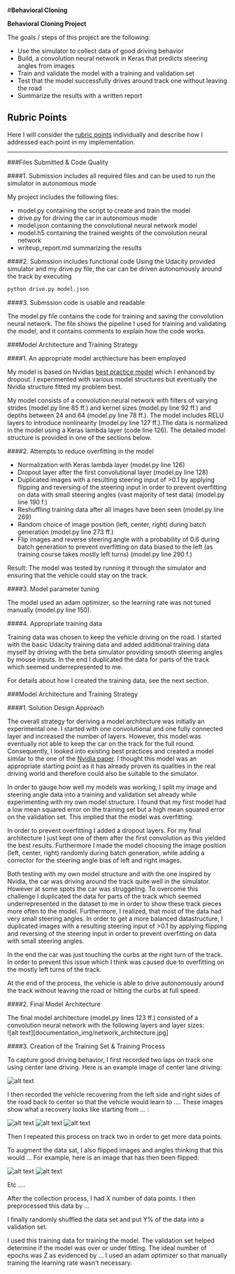 #**Behavioral Cloning** 

**Behavioral Cloning Project**

The goals / steps of this project are the following:
* Use the simulator to collect data of good driving behavior
* Build, a convolution neural network in Keras that predicts steering angles from images
* Train and validate the model with a training and validation set
* Test that the model successfully drives around track one without leaving the road
* Summarize the results with a written report


[//]: # (Image References)

[image1]: ./examples/placeholder.png "Model Visualization"
[image2]: ./examples/placeholder.png "Grayscaling"
[image3]: ./examples/placeholder_small.png "Recovery Image"
[image4]: ./examples/placeholder_small.png "Recovery Image"
[image5]: ./examples/placeholder_small.png "Recovery Image"
[image6]: ./examples/placeholder_small.png "Normal Image"
[image7]: ./examples/placeholder_small.png "Flipped Image"

## Rubric Points
Here I will consider the [rubric points](https://review.udacity.com/#!/rubrics/432/view) individually and describe how I addressed each point in my implementation.  

---
###Files Submitted & Code Quality

####1. Submission includes all required files and can be used to run the simulator in autonomous mode

My project includes the following files:
* model.py containing the script to create and train the model
* drive.py for driving the car in autonomous mode
* model.json containing the convolutional neural network model
* model.h5 containing the trained weights of the convolution neural network 
* writeup_report.md summarizing the results

####2. Submssion includes functional code
Using the Udacity provided simulator and my drive.py file, the car can be driven autonomously around the track by executing 
```sh
python drive.py model.json
```

####3. Submssion code is usable and readable

The model.py file contains the code for training and saving the convolution neural network. The file shows the pipeline I used for training and validating the model, and it contains comments to explain how the code works.

###Model Architecture and Training Strategy

####1. An appropriate model arcthiecture has been employed

My model is based on Nvidias [best practice model](https://images.nvidia.com/content/tegra/automotive/images/2016/solutions/pdf/end-to-end-dl-using-px.pdf) which I enhanced by dropout. I experimented with various model structures but eventually the Nvidia structure fitted my problem best.

My model consists of a convolution neural network with filters of varying strides (model.py line 85 ff.) and kernel sizes (model.py line 92 ff.) and depths between 24 and 64 (model.py line 78 ff.). The model includes RELU layers to introduce nonlinearity (model.py line 127 ff.).The data is normalized in the model using a Keras lambda layer (code line 126). The detailed model structure is provided in one of the sections below.
   


####2. Attempts to reduce overfitting in the model

* Normalization with Keras lambda layer (model.py line 126)
* Dropout layer after the first convolutional layer (model.py line 128)
* Duplicated images with a resulting steering input of >0.1 by applying flipping and reversing of the steering input in order to prevent overfitting on data with small steering angles (vast majority of test data) (model.py line 190 f.)
* Reshuffling training data after all images have been seen (model.py line 269)
* Random choice of image position (left, center, right) during batch generation (model.py line 273 ff.)
* Flip images and reverse steering angle with a probability of 0.6 during batch generation to prevent overfitting on data biased to the left (as training course takes mostly left turns) (model.py line 290 f.)


Result: The model was tested by running it through the simulator and ensuring that the vehicle could stay on the track.

####3. Model parameter tuning

The model used an adam optimizer, so the learning rate was not tuned manually (model.py line 150).

####4. Appropriate training data

Training data was chosen to keep the vehicle driving on the road. I started with the basic Udacity training data and added additional training data myself by driving with the beta simulator providing smooth steering angles by mouse inputs. In the end I duplicated the data for parts of the track which seemed underrepresented to me. 

For details about how I created the training data, see the next section. 

###Model Architecture and Training Strategy

####1. Solution Design Approach

The overall strategy for deriving a model architecture was initially an experimental one. I started with one convolutional and one fully connected layer and increased the number of layers. However, this model was eventually not able to keep the car on the track for the full round.
Consequently, I looked into existing best practices and created a model similar to the one of the [Nvidia paper](https://images.nvidia.com/content/tegra/automotive/images/2016/solutions/pdf/end-to-end-dl-using-px.pdf).
I thought this model was an appropriate starting point as it has already proven its qualities in the real driving world and therefore could also be suitable to the simulator.

In order to gauge how well my models was working, I split my image and steering angle data into a training and validation set already while experimenting with my own model structure. I found that my first model had a low mean squared error on the training set but a high mean squared error on the validation set. This implied that the model was overfitting. 

In order to prevent overfitting I added a dropout layers. For my final architecture I just kept one of them after the first convolution as this yielded the best results. Furthermore I made the model choosing the image position (left, center, right) randomly during batch generation, while adding a corrector for the steering angle bias of left and right images.

Both testing with my own model structure and with the one inspired by Nvidia, the car was driving around the track quite well in the simulator. However at some spots the car was struggeling. To overcome this challenge I duplicated the data for parts of the track which seemed underrepresented in the dataset to me in order to show these track pieces more often to the model.
Furthermore, I realized, that most of the data had very small steering angles. In order to get a more balanced datastructure, I duplicated images with a resulting steering input of >0.1 by applying flipping and reversing of the steering input in order to prevent overfitting on data with small steering angles.

In the end the car was just touching the curbs at the right turn of the track. In order to prevent this issue which I think was caused due to overfitting on the mostly left turns of the track.

At the end of the process, the vehicle is able to drive autonomously around the track without leaving the road or hitting the curbs at full speed.

####2. Final Model Architecture

The final model architecture (model.py lines 123 ff.) consisted of a convolution neural network with the following layers and layer sizes:  
![alt text][documentation_img/network_architecture.jpg]



####3. Creation of the Training Set & Training Process

To capture good driving behavior, I first recorded two laps on track one using center lane driving. Here is an example image of center lane driving:

![alt text][image2]

I then recorded the vehicle recovering from the left side and right sides of the road back to center so that the vehicle would learn to .... These images show what a recovery looks like starting from ... :

![alt text][image3]
![alt text][image4]
![alt text][image5]

Then I repeated this process on track two in order to get more data points.

To augment the data sat, I also flipped images and angles thinking that this would ... For example, here is an image that has then been flipped:

![alt text][image6]
![alt text][image7]

Etc ....

After the collection process, I had X number of data points. I then preprocessed this data by ...


I finally randomly shuffled the data set and put Y% of the data into a validation set. 

I used this training data for training the model. The validation set helped determine if the model was over or under fitting. The ideal number of epochs was Z as evidenced by ... I used an adam optimizer so that manually training the learning rate wasn't necessary.
